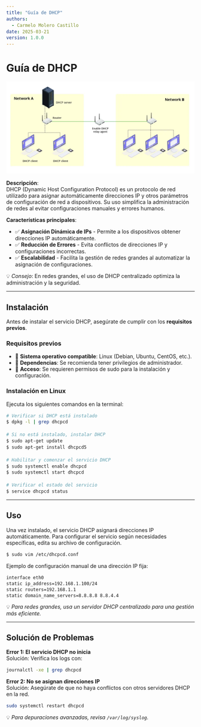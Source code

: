 ```yaml
---
title: "Guía de DHCP"
authors:
  - Carmelo Molero Castillo
date: 2025-03-21
version: 1.0.0
---
```


# Guía de DHCP

![Header](img/img-dhcp-header-01.png)  

**Descripción**:  
DHCP (Dynamic Host Configuration Protocol) es un protocolo de red utilizado para asignar automáticamente direcciones IP y otros parámetros de configuración de red a dispositivos. Su uso simplifica la administración de redes al evitar configuraciones manuales y errores humanos.

**Características principales**:  
- ✅ **Asignación Dinámica de IPs** - Permite a los dispositivos obtener direcciones IP automáticamente.  
- ✅ **Reducción de Errores** - Evita conflictos de direcciones IP y configuraciones incorrectas.  
- ✅ **Escalabilidad** - Facilita la gestión de redes grandes al automatizar la asignación de configuraciones.

💡 *Consejo*: En redes grandes, el uso de DHCP centralizado optimiza la administración y la seguridad.

---

## Instalación

Antes de instalar el servicio DHCP, asegúrate de cumplir con los **requisitos previos**.

### Requisitos previos
- 📌 **Sistema operativo compatible**: Linux (Debian, Ubuntu, CentOS, etc.).
- 📌 **Dependencias**: Se recomienda tener privilegios de administrador.
- 📌 **Acceso**: Se requieren permisos de sudo para la instalación y configuración.

### Instalación en Linux

Ejecuta los siguientes comandos en la terminal:

```bash
# Verificar si DHCP está instalado
$ dpkg -l | grep dhcpcd

# Si no está instalado, instalar DHCP
$ sudo apt-get update
$ sudo apt-get install dhcpcd5

# Habilitar y comenzar el servicio DHCP
$ sudo systemctl enable dhcpcd
$ sudo systemctl start dhcpcd

# Verificar el estado del servicio
$ service dhcpcd status
```

---

## Uso

Una vez instalado, el servicio DHCP asignará direcciones IP automáticamente. Para configurar el servicio según necesidades específicas, edita su archivo de configuración.

```bash
$ sudo vim /etc/dhcpcd.conf
```

Ejemplo de configuración manual de una dirección IP fija:
```plaintext
interface eth0
static ip_address=192.168.1.100/24
static routers=192.168.1.1
static domain_name_servers=8.8.8.8 8.8.4.4
```

💡 *Para redes grandes, usa un servidor DHCP centralizado para una gestión más eficiente.*

---

## Solución de Problemas

**Error 1: El servicio DHCP no inicia**  
Solución: Verifica los logs con:
```bash
journalctl -xe | grep dhcpcd
```

**Error 2: No se asignan direcciones IP**  
Solución: Asegúrate de que no haya conflictos con otros servidores DHCP en la red.
```bash
sudo systemctl restart dhcpcd
```

💡 *Para depuraciones avanzadas, revisa `/var/log/syslog`.*

